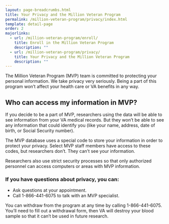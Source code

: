 ```yaml
---
layout: page-breadcrumbs.html
title: Your Privacy and the Million Veteran Program
permalink: /million-veteran-program/privacy/index.html
template: detail-page
order: 2
majorlinks:
  - url: /million-veteran-program/enroll/
    title: Enroll in the Million Veteran Program
    description: ""
  - url: /million-veteran-program/privacy/
    title: Your Privacy and the Million Veteran Program
    description: ""  
---
```


The Million Veteran Program (MVP) team is committed to protecting your personal information. We take privacy very seriously. Being a part of this program won’t affect your health care or VA benefits in any way.

## Who can access my information in MVP?

If you decide to be a part of MVP, researchers using the data will be able to see information from your VA medical records. But they won’t be able to see any information that could identify you (like your name, address, date of birth, or Social Security number).  

The MVP database uses a special code to store your information in order to protect your privacy. Select MVP staff members have access to these codes, but researchers don’t. They can’t see your information.

Researchers also use strict security processes so that only authorized personnel can access computers or areas with MVP information.

### If you have questions about privacy, you can:

-	Ask questions at your appointment.
-	Call 1-866-441-6075 to talk with an MVP specialist.

You can withdraw from the program at any time by calling 1-866-441-6075. You’ll need to fill out a withdrawal form, then VA will destroy your blood sample so that it can’t be used in future research.
